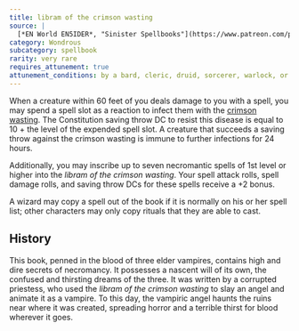```yaml
---
title: libram of the crimson wasting
source: |
  [*EN World EN5IDER*, "Sinister Spellbooks"](https://www.patreon.com/posts/4347214)
category: Wondrous
subcategory: spellbook
rarity: very rare
requires_attunement: true
attunement_conditions: by a bard, cleric, druid, sorcerer, warlock, or wizard
---
```


When a creature within 60 feet of you deals damage to you with a spell, you may spend a spell slot as a reaction to infect them with the [crimson wasting](/diseases/crimson-wasting/). The Constitution saving throw DC to resist this disease is equal to 10 + the level of the expended spell slot. A creature that succeeds a saving throw against the crimson wasting is immune to further infections for 24 hours.

Additionally, you may inscribe up to seven necromantic spells of 1st level or higher into the *libram of the crimson wasting*. Your spell attack rolls, spell damage rolls, and saving throw DCs for these spells receive a +2 bonus.

A wizard may copy a spell out of the book if it is normally on his or her spell list; other characters may only copy rituals that they are able to cast.

## History

This book, penned in the blood of three elder vampires, contains high and dire secrets of necromancy. It possesses a nascent will of its own, the confused and thirsting dreams of the three. It was written by a corrupted priestess, who used the *libram of the crimson wasting* to slay an angel and animate it as a vampire. To this day, the vampiric angel haunts the ruins near where it was created, spreading horror and a terrible thirst for blood wherever it goes.
